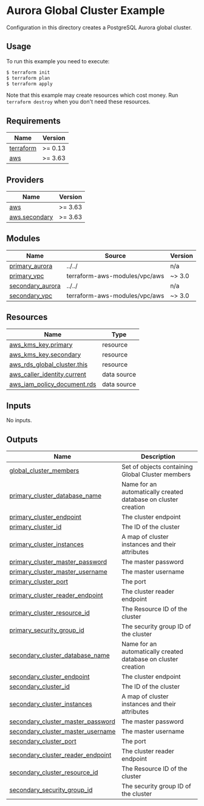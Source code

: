 # Aurora Global Cluster Example

Configuration in this directory creates a PostgreSQL Aurora global cluster.

## Usage

To run this example you need to execute:

```bash
$ terraform init
$ terraform plan
$ terraform apply
```

Note that this example may create resources which cost money. Run `terraform destroy` when you don't need these resources.

<!-- BEGINNING OF PRE-COMMIT-TERRAFORM DOCS HOOK -->
## Requirements

| Name | Version |
|------|---------|
| <a name="requirement_terraform"></a> [terraform](#requirement\_terraform) | >= 0.13 |
| <a name="requirement_aws"></a> [aws](#requirement\_aws) | >= 3.63 |

## Providers

| Name | Version |
|------|---------|
| <a name="provider_aws"></a> [aws](#provider\_aws) | >= 3.63 |
| <a name="provider_aws.secondary"></a> [aws.secondary](#provider\_aws.secondary) | >= 3.63 |

## Modules

| Name | Source | Version |
|------|--------|---------|
| <a name="module_primary_aurora"></a> [primary\_aurora](#module\_primary\_aurora) | ../../ | n/a |
| <a name="module_primary_vpc"></a> [primary\_vpc](#module\_primary\_vpc) | terraform-aws-modules/vpc/aws | ~> 3.0 |
| <a name="module_secondary_aurora"></a> [secondary\_aurora](#module\_secondary\_aurora) | ../../ | n/a |
| <a name="module_secondary_vpc"></a> [secondary\_vpc](#module\_secondary\_vpc) | terraform-aws-modules/vpc/aws | ~> 3.0 |

## Resources

| Name | Type |
|------|------|
| [aws_kms_key.primary](https://registry.terraform.io/providers/hashicorp/aws/latest/docs/resources/kms_key) | resource |
| [aws_kms_key.secondary](https://registry.terraform.io/providers/hashicorp/aws/latest/docs/resources/kms_key) | resource |
| [aws_rds_global_cluster.this](https://registry.terraform.io/providers/hashicorp/aws/latest/docs/resources/rds_global_cluster) | resource |
| [aws_caller_identity.current](https://registry.terraform.io/providers/hashicorp/aws/latest/docs/data-sources/caller_identity) | data source |
| [aws_iam_policy_document.rds](https://registry.terraform.io/providers/hashicorp/aws/latest/docs/data-sources/iam_policy_document) | data source |

## Inputs

No inputs.

## Outputs

| Name | Description |
|------|-------------|
| <a name="output_global_cluster_members"></a> [global\_cluster\_members](#output\_global\_cluster\_members) | Set of objects containing Global Cluster members |
| <a name="output_primary_cluster_database_name"></a> [primary\_cluster\_database\_name](#output\_primary\_cluster\_database\_name) | Name for an automatically created database on cluster creation |
| <a name="output_primary_cluster_endpoint"></a> [primary\_cluster\_endpoint](#output\_primary\_cluster\_endpoint) | The cluster endpoint |
| <a name="output_primary_cluster_id"></a> [primary\_cluster\_id](#output\_primary\_cluster\_id) | The ID of the cluster |
| <a name="output_primary_cluster_instances"></a> [primary\_cluster\_instances](#output\_primary\_cluster\_instances) | A map of cluster instances and their attributes |
| <a name="output_primary_cluster_master_password"></a> [primary\_cluster\_master\_password](#output\_primary\_cluster\_master\_password) | The master password |
| <a name="output_primary_cluster_master_username"></a> [primary\_cluster\_master\_username](#output\_primary\_cluster\_master\_username) | The master username |
| <a name="output_primary_cluster_port"></a> [primary\_cluster\_port](#output\_primary\_cluster\_port) | The port |
| <a name="output_primary_cluster_reader_endpoint"></a> [primary\_cluster\_reader\_endpoint](#output\_primary\_cluster\_reader\_endpoint) | The cluster reader endpoint |
| <a name="output_primary_cluster_resource_id"></a> [primary\_cluster\_resource\_id](#output\_primary\_cluster\_resource\_id) | The Resource ID of the cluster |
| <a name="output_primary_security_group_id"></a> [primary\_security\_group\_id](#output\_primary\_security\_group\_id) | The security group ID of the cluster |
| <a name="output_secondary_cluster_database_name"></a> [secondary\_cluster\_database\_name](#output\_secondary\_cluster\_database\_name) | Name for an automatically created database on cluster creation |
| <a name="output_secondary_cluster_endpoint"></a> [secondary\_cluster\_endpoint](#output\_secondary\_cluster\_endpoint) | The cluster endpoint |
| <a name="output_secondary_cluster_id"></a> [secondary\_cluster\_id](#output\_secondary\_cluster\_id) | The ID of the cluster |
| <a name="output_secondary_cluster_instances"></a> [secondary\_cluster\_instances](#output\_secondary\_cluster\_instances) | A map of cluster instances and their attributes |
| <a name="output_secondary_cluster_master_password"></a> [secondary\_cluster\_master\_password](#output\_secondary\_cluster\_master\_password) | The master password |
| <a name="output_secondary_cluster_master_username"></a> [secondary\_cluster\_master\_username](#output\_secondary\_cluster\_master\_username) | The master username |
| <a name="output_secondary_cluster_port"></a> [secondary\_cluster\_port](#output\_secondary\_cluster\_port) | The port |
| <a name="output_secondary_cluster_reader_endpoint"></a> [secondary\_cluster\_reader\_endpoint](#output\_secondary\_cluster\_reader\_endpoint) | The cluster reader endpoint |
| <a name="output_secondary_cluster_resource_id"></a> [secondary\_cluster\_resource\_id](#output\_secondary\_cluster\_resource\_id) | The Resource ID of the cluster |
| <a name="output_secondary_security_group_id"></a> [secondary\_security\_group\_id](#output\_secondary\_security\_group\_id) | The security group ID of the cluster |
<!-- END OF PRE-COMMIT-TERRAFORM DOCS HOOK -->
